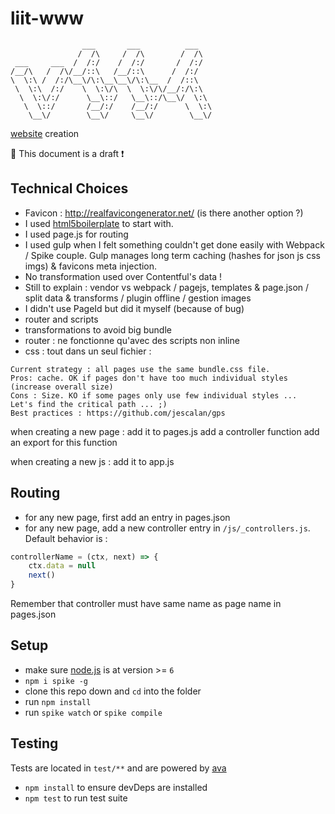 # liit-www

```
                ___       ___          ___   
               /  /\     /  /\        /  /\  
 ___     ___  /  /:/    /  /:/       /  /:/  
/__/\   /  /\/__/::\   /__/::\      /  /:/   
\  \:\ /  /:/\__\/\:\__\__\/\:\__  /  /::\   
 \  \:\  /:/    \  \:\/\  \  \:\/\/__/:/\:\  
  \  \:\/:/      \__\::/   \__\::/\__\/  \:\
   \  \::/       /__/:/    /__/:/      \  \:\
    \__\/        \__\/     \__\/        \__\/

```
[website](liit.fr) creation

:construction: This document is a draft :heavy_exclamation_mark:

## Technical Choices

- Favicon : http://realfavicongenerator.net/ (is there another option ?)
- I used [html5boilerplate](https://html5boilerplate.com/) to start with.
- I used page.js for routing
- I used gulp when I felt something couldn't get done easily with Webpack / Spike couple. Gulp manages long term caching (hashes for json js css imgs) & favicons meta injection.
- No transformation used over Contentful's data !
- Still to explain : vendor vs webpack / pagejs, templates & page.json / split data & transforms / plugin offline / gestion images
- I didn't use PageId but did it myself (because of bug)
- router and scripts
- transformations to avoid big bundle
- router : ne fonctionne qu'avec des scripts non inline
- css : tout dans un seul fichier :
```
Current strategy : all pages use the same bundle.css file.
Pros: cache. OK if pages don't have too much individual styles (increase overall size)  
Cons : Size. KO if some pages only use few individual styles ...
Let's find the critical path ... ;)
Best practices : https://github.com/jescalan/gps
```
when creating a new page :
add it to pages.js
add a controller function
add an export for this function

when creating a new js :
add it to app.js

## Routing

- for any new page, first add an entry in pages.json
- for any new page, add a new controller entry in `/js/_controllers.js`. Default behavior is :
```js
controllerName = (ctx, next) => {
    ctx.data = null
    next()
}
```
Remember that controller must have same name as page name in pages.json

## Setup

- make sure [node.js](http://nodejs.org) is at version >= `6`
- `npm i spike -g`
- clone this repo down and `cd` into the folder
- run `npm install`
- run `spike watch` or `spike compile`

## Testing
Tests are located in `test/**` and are powered by [ava](https://github.com/sindresorhus/ava)
- `npm install` to ensure devDeps are installed
- `npm test` to run test suite
